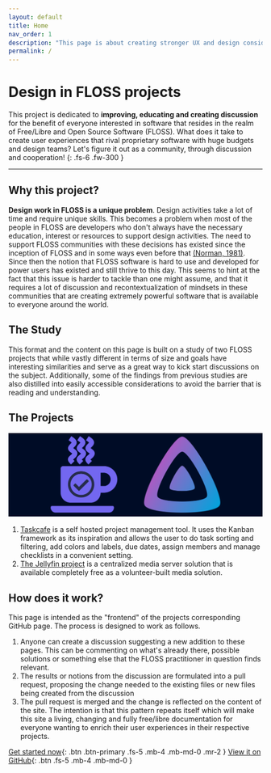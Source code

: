 ```yaml
---
layout: default
title: Home
nav_order: 1
description: "This page is about creating stronger UX and design considerations in FLOSS projects"
permalink: /
---
```

# Design in FLOSS projects
 
This project is dedicated to **improving, educating and creating discussion** for the benefit of everyone interested in software that resides in the realm of Free/Libre and Open Source Software (FLOSS). What does it take to create user experiences that rival proprietary software with huge budgets and design teams? Let's figure it out as a community, through discussion and cooperation!
{: .fs-6 .fw-300 }
 
---
 
## Why this project?
**Design work in FLOSS is a unique problem**. Design activities take a lot of time and require unique skills. This becomes a problem when most of the people in FLOSS are developers who don't always have the necessary education, interest or resources to support design activities.
The need to support FLOSS communities with these decisions has existed since the inception of FLOSS and in some ways even before that [(Norman, 1981)](https://www.researchgate.net/publication/202165676_The_trouble_with_UNIX_The_user_interface_is_horrid). Since then the notion that FLOSS software is hard to use and developed for power users has existed and still thrive to this day. This seems to hint at the fact that this issue is harder to tackle than one might assume, and that it requires a lot of discussion and recontextualization of mindsets in these communities that are creating extremely powerful software that is available to everyone around the world.  
 
 
## The Study
This format and the content on this page is built on a study of two FLOSS projects that while vastly different in terms of size and goals have interesting similarities and serve as a great way to kick start discussions on the subject. Additionally, some of the findings from previous studies are also distilled into easily accessible considerations to avoid the barrier that is reading and understanding.  


## The Projects  

![FLOSS Projects](images/projectlogos.png)  

 1. [Taskcafe](https://github.com/JordanKnott/taskcafe) is a self hosted project management tool. It uses the Kanban framework as its inspiration and allows the user to do task sorting and filtering, add colors and labels, due dates, assign members and manage checklists in a convenient setting.  
 2. [The Jellyfin project](https://jellyfin.org/) is a centralized media server solution that is available completely free as a volunteer-built media solution.

## How does it work?  
This page is intended as the "frontend" of the projects corresponding GitHub page. The process is designed to work as follows.
1. Anyone can create a discussion suggesting a new addition to these pages. This can be commenting on what's already there, possible solutions or something else that the FLOSS practitioner in question finds relevant.
2. The results or notions from the discussion are formulated into a pull request, proposing the change needed to the existing files or new files being created from the discussion
3. The pull request is merged and the change is reflected on the content of the site. The intention is that this pattern repeats itself which will make this site a living, changing and fully free/libre documentation for everyone wanting to enrich their user experiences in their respective projects.

 
[Get started now](/FLOSSUX/Study_findings){: .btn .btn-primary .fs-5 .mb-4 .mb-md-0 .mr-2 } [View it on GitHub](https://github.com/dani763f/FLOSSUX){: .btn .fs-5 .mb-4 .mb-md-0 }